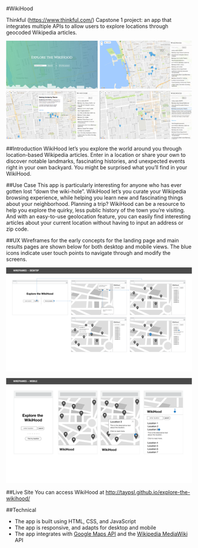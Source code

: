 #WikiHood

Thinkful (https://www.thinkful.com/) Capstone 1 project: an app that integrates multiple APIs to allow users to explore locations through geocoded Wikipedia articles. 

![Alt text](images/wikiHood_screens.png "Final Screens")

##Introduction
WikiHood let’s you explore the world around you through location-based Wikipedia articles. Enter in a location or share your own to discover notable landmarks, fascinating histories, and unexpected events right in your own backyard. You might be surprised what you’ll find in your WikiHood.

##Use Case
This app is particularly interesting for anyone who has ever gotten lost “down the wiki-hole”. WikiHood let’s you curate your Wikipedia browsing experience, while helping you learn new and fascinating things about your neighborhood. Planning a trip? WikiHood can be a resource to help you explore the quirky, less public history of the town you’re visiting. And with an easy-to-use geolocation feature, you can easily find interesting articles about your current location without having to input an address or zip code.

##UX
Wireframes for the early concepts for the landing page and main results pages are shown below for both desktop and mobile views. The blue icons indicate user touch points to navigate through and modify the screens.

![Alt text](images/wireframes-desktop.png "Desktop Wireframes")

![Alt text](images/wireframes-mobile.png "Mobile Wireframes")

##Live Site
You can access WikiHood at http://taypsl.github.io/explore-the-wikihood/

##Technical
- The app is built using HTML, CSS, and JavaScript
- The app is responsive, and adapts for desktop and mobile
- The app integrates with [Google Maps API](https://developers.google.com/maps/documentation/javascript/ "Google Maps API") and the [Wikipedia MediaWiki](https://www.mediawiki.org/wiki/API:Showing_nearby_wiki_information "Wikipedia MediaWiki") API